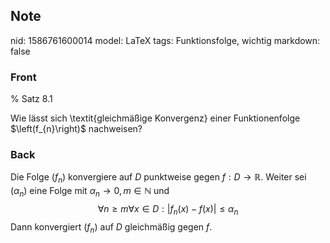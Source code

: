 ## Note
nid: 1586761600014
model: LaTeX
tags: Funktionsfolge, wichtig
markdown: false

### Front
% Satz 8.1 <div>
</div><div>Wie lässt sich \textit{gleichmäßige Konvergenz} einer Funktionenfolge $\left(f_{n}\right)$ nachweisen?</div>

### Back
Die Folge $\left(f_{n}\right)$ konvergiere auf $D$ punktweise gegen $f: D \rightarrow \mathbb{R} .$ Weiter sei $\left(\alpha_{n}\right)$ eine Folge mit $\alpha_{n} \rightarrow 0, m \in \mathbb{N}$ und
$$
\forall n \geq m \forall x \in D:\left|f_{n}(x)-f(x)\right| \leq \alpha_{n}
$$
Dann konvergiert $\left(f_{n}\right)$ auf $D$ gleichmäßig gegen $f$.
